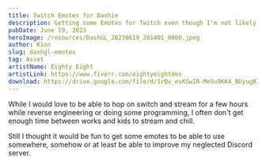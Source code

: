 ```yaml
---
title: Twitch Emotes for Dashie
description: Getting some Emotes for Twitch even though I'm not likely to use them
pubDate: June 19, 2023
heroImage: /resources/DashGL_20230619_201401_0000.jpeg
author: Kion
slug: dashgl-emotes
tag: Asset
artistName: Eighty Eight
artistLink: https://www.fiverr.com/eightyeightdes
download: https://drive.google.com/file/d/1rQv_evKSwIR-MeSu9KK4_BUyugRIsFm9/view?usp=sharing
---
```


While I would love to be able to hop on switch and stream for a few hours while
reverse engineering or doing some programming, I often don't get enough time between
works and kids to stream and chill. 

Still I thought it would be fun to get some emotes to be able to use somewhere, somehow
or at least be able to improve my neglected Discord server. 

